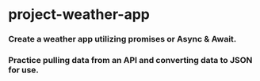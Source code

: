 # project-weather-app

### Create a weather app utilizing promises or Async & Await.

### Practice pulling data from an API and converting data to JSON for use.
